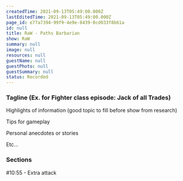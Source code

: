 ```yaml
---
createdTime: 2021-09-13T05:49:00.000Z
lastEditedTime: 2021-09-13T05:49:00.000Z
page_id: e77a7394-99f9-4e9e-8439-0cd033f8b61a
id: null
title: RaW - Paths Barbarian
show: RaW
summary: null
image: null
resources: null
guestName: null
guestPhoto: null
guestSummary: null
status: Recorded
---
```


### Tagline (Ex. for Fighter class episode: Jack of all Trades)

Highlights of information (good topic to fill before show from research)

Tips for gameplay

Personal anecdotes or stories

Etc...

### Sections

#10:55 - Extra attack
